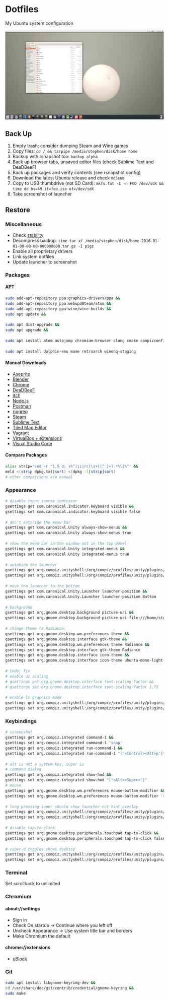 # Dotfiles
My Ubuntu system configuration

![Screenshot](desktop.png)

## Back Up
1. Empty trash; consider dumping Steam and Wine games
1. Copy files: `cd / && tarpipe /media/stephen/disk/home home`
1. Backup with rsnapshot too: `backup alpha`
1. Back up browser tabs, unsaved editor files (check Sublime Text and DeaDBeeF)
1. Back up packages and verify contents (see rsnapshot config)
1. Download the latest Ubuntu release and check `md5sum`
1. Copy to USB thumbdrive (not SD Card): `mkfs.fat -I -n FOO /dev/sdX && time dd bs=4M if=foo.iso of=/dev/sdX`
1. Take screenshot of launcher

## Restore

### Miscellaneous
- Check [stability](https://discourse.codinghorror.com/t/is-your-computer-stable)
- Decompress backup: `time tar xf /media/stephen/disk/home-2016-01-01-00-00-00-000000000.tar.gz -I pigz`
- Enable all proprietary drivers
- Link system dotfiles
- Update launcher to screenshot

### Packages

#### APT
```bash
sudo add-apt-repository ppa:graphics-drivers/ppa &&
sudo add-apt-repository ppa:webupd8team/atom &&
sudo add-apt-repository ppa:wine/wine-builds &&
sudo apt update &&

sudo apt dist-upgrade &&
sudo apt upgrade &&

sudo apt install atom autojump chromium-browser clang cmake compizconfig-settings-manager dos2unix feh ffmpeg fontforge fontforge-extras fonts-roboto gimp git-gui gitk gnome-specimen gparted htop imagemagick inkscape jq libgnome-keyring-dev libimage-exiftool-perl llvm meld mplayer nmap nvidia-settings pigz puredata pv qemu rsnapshot sg3-utils sox unity-tweak-tool vim vim-gnome vlc wmctrl xclip xdotool xvfb &&

sudo apt install dolphin-emu mame retroarch winehq-staging
```

#### Manual Downloads
- [Aseprite](https://www.aseprite.org/)
- [Blender](https://www.blender.org/download/)
- [Chrome](https://www.google.com/chrome/browser/desktop/)
- [DeaDBeeF](https://sourceforge.net/projects/deadbeef/files/travis/linux/master/)
- [itch](https://itch.io/app)
- [Node.js](https://nodejs.org/en/)
- [Postman](https://www.getpostman.com/apps)
- [ripgrep](https://github.com/BurntSushi/ripgrep/releases)
- [Steam](http://store.steampowered.com/about/)
- [Sublime Text](https://www.sublimetext.com/3)
- [Tiled Map Editor](https://thorbjorn.itch.io/tiled)
- [Vagrant](https://www.vagrantup.com/downloads.html)
- [VirtualBox + extensions](https://www.virtualbox.org/wiki/Downloads)
- [Visual Studio Code](https://code.visualstudio.com/download)

#### Compare Packages
```bash
alias strip='sed -r "1,5 d; s%^(ii|rc)\s+([^ ]+).*%\2%"' &&
meld <(strip dpkg.txt|sort) <(dpkg -l|strip|sort)
# other comparisons are manual
```

### Appearance
```bash
# disable input source indicator
gsettings get com.canonical.indicator.keyboard visible &&
gsettings set com.canonical.indicator.keyboard visible false

# don't autohide the menu bar
gsettings get com.canonical.Unity always-show-menus &&
gsettings set com.canonical.Unity always-show-menus true

# show the menu bar in the window not in the top panel
gsettings get com.canonical.Unity integrated-menus &&
gsettings set com.canonical.Unity integrated-menus true

# autohide the launcher
gsettings get org.compiz.unityshell:/org/compiz/profiles/unity/plugins/unityshell/ launcher-hide-mode &&
gsettings set org.compiz.unityshell:/org/compiz/profiles/unity/plugins/unityshell/ launcher-hide-mode 1

# move the launcher to the bottom
gsettings get com.canonical.Unity.Launcher launcher-position &&
gsettings set com.canonical.Unity.Launcher launcher-position Bottom

# background
gsettings get org.gnome.desktop.background picture-uri &&
gsettings set org.gnome.desktop.background picture-uri file:///home/stephen/.bg

# change theme to Radiance:
gsettings get org.gnome.desktop.wm.preferences theme &&
gsettings get org.gnome.desktop.interface gtk-theme &&
gsettings set org.gnome.desktop.wm.preferences theme Radiance &&
gsettings set org.gnome.desktop.interface gtk-theme Radiance
gsettings get org.gnome.desktop.interface icon-theme &&
gsettings set org.gnome.desktop.interface icon-theme ubuntu-mono-light

# todo: fix
# enable ui scaling
# gsettings get org.gnome.desktop.interface text-scaling-factor &&
# gsettings set org.gnome.desktop.interface text-scaling-factor 1.75

# enable lo graphics mode
gsettings get org.compiz.unityshell:/org/compiz/profiles/unity/plugins/unityshell/ low-graphics-mode &&
gsettings set org.compiz.unityshell:/org/compiz/profiles/unity/plugins/unityshell/ low-graphics-mode true
```

### Keybindings
```bash
# screenshot
gsettings get org.compiz.integrated command-1 &&
gsettings set org.compiz.integrated command-1 'snap'
gsettings get org.compiz.integrated run-command-1 &&
gsettings set org.compiz.integrated run-command-1 "['<Control><Alt>p']"

# alt is not a system key, super is
# command dialog
gsettings get org.compiz.integrated show-hud &&
gsettings set org.compiz.integrated show-hud "['<Alt><Super>']"
# mouse
gsettings get org.gnome.desktop.wm.preferences mouse-button-modifier &&
gsettings set org.gnome.desktop.wm.preferences mouse-button-modifier '<Super>'

# long pressing super should show launcher not hint overlay
gsettings get org.compiz.unityshell:/org/compiz/profiles/unity/plugins/unityshell/ shortcut-overlay &&
gsettings set org.compiz.unityshell:/org/compiz/profiles/unity/plugins/unityshell/ shortcut-overlay false

# disable tap to click
gsettings get org.gnome.desktop.peripherals.touchpad tap-to-click &&
gsettings set org.gnome.desktop.peripherals.touchpad tap-to-click false

# super-d toggles shows desktop
gsettings get org.compiz.unityshell:/org/compiz/profiles/unity/plugins/unityshell/ show-desktop-key &&
gsettings set org.compiz.unityshell:/org/compiz/profiles/unity/plugins/unityshell/ show-desktop-key '<Super>d'
```

### Terminal
Set scrollback to unlimited

### Chromium
#### about://settings
- Sign in
- Check On startup -> Continue where you left off
- Uncheck Appearance -> Use system title bar and borders
- Make Chromium the default

#### chrome://extensions
- [uBlock](https://chrome.google.com/webstore/detail/ublock/cjpalhdlnbpafiamejdnhcphjbkeiagm)

### Git
```bash
sudo apt install libgnome-keyring-dev &&
cd /usr/share/doc/git/contrib/credential/gnome-keyring &&
sudo make
```